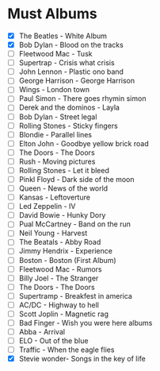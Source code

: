 # Must Albums


- [x] The Beatles - White Album
- [x] Bob Dylan - Blood on the tracks
- [ ] Fleetwood Mac - Tusk
- [ ] Supertrap - Crisis what crisis
- [ ] John Lennon - Plastic ono band
- [ ] George Harrison - George Harrison
- [ ] Wings - London town
- [ ] Paul Simon - There goes rhymin simon
- [ ] Derek and the dominos - Layla
- [ ] Bob Dylan - Street legal
- [ ] Rolling Stones - Sticky fingers
- [ ] Blondie - Parallel lines
- [ ] Elton John - Goodbye yellow brick road
- [ ] The Doors - The Doors
- [ ] Rush - Moving pictures
- [ ] Rolling Stones - Let it bleed
- [ ] Pinkl Floyd - Dark side of the moon
- [ ] Queen - News of the world
- [ ] Kansas - Leftoverture
- [ ] Led Zeppelin - IV
- [ ] David Bowie - Hunky Dory
- [ ] Pual McCartney - Band on the run
- [ ] Neil Young - Harvest
- [ ] The Beatals - Abby Road
- [ ] Jimmy Hendrix - Experience
- [ ] Boston - Boston (First Album)
- [ ] Fleetwood Mac - Rumors
- [ ] Billy Joel - The Stranger
- [ ] The Doors - The Doors
- [ ] Supertramp - Breakfest in america
- [ ] AC/DC - Highway to hell
- [ ] Scott Joplin - Magnetic rag
- [ ] Bad Finger - Wish you were here albums
- [ ] Abba - Arrival
- [ ] ELO - Out of the blue
- [ ] Traffic - When the eagle flies
- [x] Stevie wonder- Songs in the key of life
